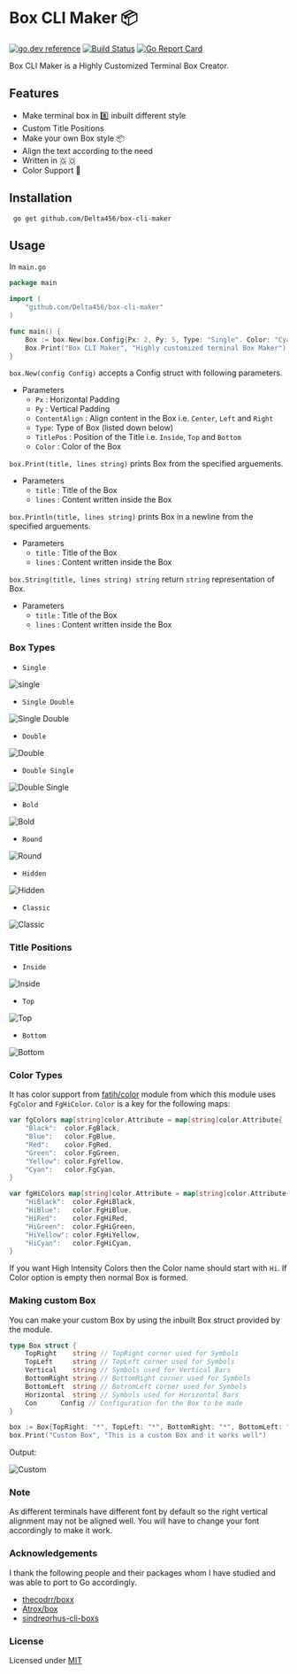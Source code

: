 # Box CLI Maker 📦

[![go.dev reference](https://img.shields.io/badge/go.dev-reference-007d9c)](https://pkg.go.dev/github.com/Delta456/box-cli-maker)
[![Build Status](https://img.shields.io/endpoint.svg?url=https%3A%2F%2Factions-badge.atrox.dev%2FDelta456%2Fbox-cli-maker%2Fbadge%3Fref%3Dmaster&style=flat)](https://actions-badge.atrox.dev/Delta456/box-cli-maker/goto?ref=master)
[![Go Report Card](https://goreportcard.com/badge/github.com/Delta456/box-cli-maker)](https://goreportcard.com/report/github.com/Delta456/box-cli-maker)


Box CLI Maker is a Highly Customized Terminal Box Creator.

## Features

- Make terminal box in 8️⃣ inbuilt different style
- Custom Title Positions
- Make your own Box style 📦
- Align the text according to the need
- Written in  🇬 🇴
- Color Support 🎨

## Installation

```terminal
 go get github.com/Delta456/box-cli-maker
```

## Usage

In `main.go`

```go
package main

import (
	"github.com/Delta456/box-cli-maker"
)

func main() {
	Box := box.New(box.Config{Px: 2, Py: 5, Type: "Single". Color: "Cyan"})
	Box.Print("Box CLI Maker", "Highly customized terminal Box Maker")
}
```

`box.New(config Config)` accepts a Config struct with following parameters.

- Parameters
  - `Px` : Horizontal Padding
  - `Py` : Vertical Padding
  - `ContentAlign` : Align content in the Box i.e. `Center`, `Left` and `Right`
  - `Type`: Type of Box (listed down below)
  - `TitlePos` : Position of the Title i.e. `Inside`, `Top` and `Bottom`
  - `Color` : Color of the Box

`box.Print(title, lines string)` prints Box from the specified arguements.

- Parameters
  - `title` : Title of the Box
  - `lines` : Content written inside the Box

`box.Println(title, lines string)` prints Box in a newline from the specified arguements.

- Parameters
  - `title` : Title of the Box
  - `lines` : Content written inside the Box
 
`box.String(title, lines string) string` return `string` representation of Box.

- Parameters
  - `title` : Title of the Box
  - `lines` : Content written inside the Box

### Box Types

- `Single`

![single](img/single.png)

- `Single Double`

![Single Double](img/single_double.png)

- `Double`

![Double](img/double.png)

- `Double Single`

![Double Single](img/double_single.png)

- `Bold`

![Bold](img/bold.png)

- `Round`

![Round](img/round.png)

- `Hidden`

![Hidden](img/hidden.png)

- `Classic`

![Classic](img/classic.png)

### Title Positions

- `Inside`

![Inside](img/single.png)

- `Top`

![Top](img/top.png)

- `Bottom`

![Bottom](img/bottom.png)

### Color Types

It has color support from [fatih/color](https://github.com/fatih/color) module from which this module uses `FgColor` and `FgHiColor`. `Color` is a key for the following maps:

```go
var fgColors map[string]color.Attribute = map[string]color.Attribute{
	"Black":  color.FgBlack,
	"Blue":   color.FgBlue,
	"Red":    color.FgRed,
	"Green":  color.FgGreen,
	"Yellow": color.FgYellow,
	"Cyan":   color.FgCyan,
}

var fgHiColors map[string]color.Attribute = map[string]color.Attribute{
	"HiBlack":  color.FgHiBlack,
	"HiBlue":   color.FgHiBlue,
	"HiRed":    color.FgHiRed,
	"HiGreen":  color.FgHiGreen,
	"HiYellow": color.FgHiYellow,
	"HiCyan":   color.FgHiCyan,
}
```

If you want High Intensity Colors then the Color name should start with `Hi`. If Color option is empty then normal Box is formed.

### Making custom Box

You can make your custom Box by using the inbuilt Box struct provided by the module.

```go
type Box struct {
	TopRight    string // TopRight corner used for Symbols
	TopLeft     string // TopLeft corner used for Symbols
	Vertical    string // Symbols used for Vertical Bars
	BottomRight string // BottomRight corner used for Symbols
	BottomLeft  string // BotromLeft corner used for Symbols
	Horizontal  string // Symbols used for Horizontal Bars
	Con      Config // Configuration for the Box to be made
}
```

```go
box := Box{TopRight: "*", TopLeft: "*", BottomRight: "*", BottomLeft: "*", Horizontal: "-", Vertical: "|", Con: Config{Px: 2, Py: 3, Type: "", TitlePos: "Inside"}}
box.Print("Custom Box", "This is a custom Box and it works well")
```

Output:

![Custom](img/custom.png)

### Note

As different terminals have different font by default so the right vertical alignment may not be aligned well. You will have to change your font accordingly to make it work.

### Acknowledgements

I thank the following people and their packages whom I have studied and was able to port to Go accordingly.

- [thecodrr/boxx](https://github.com/thecodrr/boxx)
- [Atrox/box](https://github.com/Atrox/box)
- [sindreorhus-cli-boxs](https://github.com/sindresorhus/cli-boxes)

### License

Licensed under [MIT](LICENSE)
